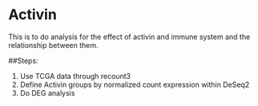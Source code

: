 # Activin

This is to do analysis for the effect of activin and immune system and the relationship between them. 

##Steps:
1. Use TCGA data through recount3
2. Define Activin groups by normalized count expression within DeSeq2 
3. Do DEG analysis 

